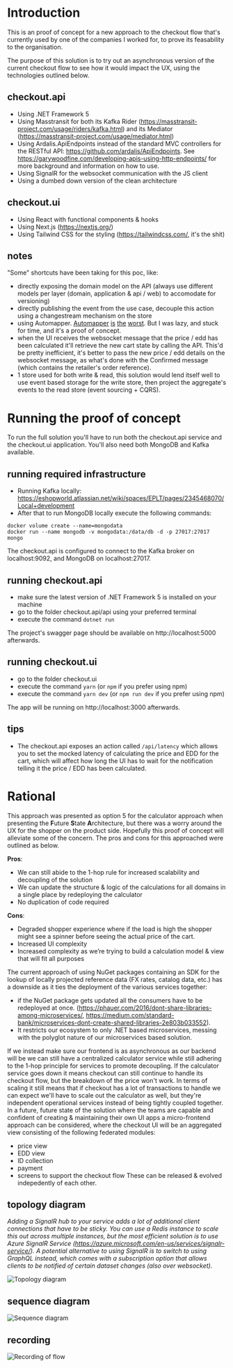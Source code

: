 # Introduction

This is an proof of concept for a new approach to the checkout flow that's currently used by one of the companies I worked for, to prove its feasability to the organisation.

The purpose of this solution is to try out an asynchronous version of the current checkout flow to see how it would impact the UX, using the technologies outlined below.

## checkout.api

- Using .NET Framework 5
- Using Masstransit for both its Kafka Rider (https://masstransit-project.com/usage/riders/kafka.html) and its Mediator (https://masstransit-project.com/usage/mediator.html)
- Using Ardalis.ApiEndpoints instead of the standard MVC controllers for the RESTful API: https://github.com/ardalis/ApiEndpoints. See https://garywoodfine.com/developing-apis-using-http-endpoints/ for more background and information on how to use.
- Using SignalR for the websocket communication with the JS client
- Using a dumbed down version of the clean architecture

## checkout.ui

- Using React with functional components & hooks
- Using Next.js (https://nextjs.org/)
- Using Tailwind CSS for the styling (https://tailwindcss.com/, it's the shit)

## notes

"Some" shortcuts have been taking for this poc, like:

- directly exposing the domain model on the API (always use different models per layer (domain, application & api / web) to accomodate for versioning)
- directly publishing the event from the use case, decouple this action using a changestream mechanism on the store
- using Automapper. [Automapper](https://sietch.net/ViewNewsItem.aspx?NewsItemID=260) [is](https://cezarypiatek.github.io/post/why-i-dont-use-automapper/) [the](https://www.aloneguid.uk/posts/2015/12/automapping/) [worst](https://davecallan.com/automapper-doesnt-save-time/). But I was lazy, and stuck for time, and it's a proof of concept.
- when the UI receives the websocket message that the price / edd has been calculated it'll retrieve the new cart state by calling the API. This'd be pretty inefficient, it's better to pass the new price / edd details on the websocket message, as what's done with the Confirmed message (which contains the retailer's order reference).
- 1 store used for both write & read, this solution would lend itself well to use event based storage for the write store, then project the aggregate's events to the read store (event sourcing + CQRS).

# Running the proof of concept

To run the full solution you'll have to run both the checkout.api service and the checkout.ui application. You'll also need both MongoDB and Kafka available.

## running required infrastructure

- Running Kafka locally: https://eshopworld.atlassian.net/wiki/spaces/EPLT/pages/2345468070/Local+development
- After that to run MongoDB locally execute the following commands:

```
docker volume create --name=mongodata
docker run --name mongodb -v mongodata:/data/db -d -p 27017:27017 mongo
```

The checkout.api is configured to connect to the Kafka broker on localhost:9092, and MongoDB on localhost:27017.

## running checkout.api

- make sure the latest version of .NET Framework 5 is installed on your machine
- go to the folder checkout.api/api using your preferred terminal
- execute the command `dotnet run`

The project's swagger page should be available on http://localhost:5000 afterwards.

## running checkout.ui

- go to the folder checkout.ui
- execute the command `yarn` (or `npm` if you prefer using npm)
- execute the command `yarn dev` (or `npm run dev` if you prefer using npm)

The app will be running on http://localhost:3000 afterwards.

## tips

- The checkout.api exposes an action called `/api/latency` which allows you to set the mocked latency of calculating the price and EDD for the cart, which will affect how long the UI has to wait for the notification telling it the price / EDD has been calculated.

# Rational

This approach was presented as option 5 for the calculator approach when presenting the **F**uture **S**tate **A**rchitecture, but there was a worry around the UX for the shopper on the product side. Hopefully this proof of concept will alleviate some of the concern.
The pros and cons for this approached were outlined as below.

**Pros**:

- We can still abide to the 1-hop rule for increased scalability and decoupling of the solution
- We can update the structure & logic of the calculations for all domains in a single place by redeploying the calculator
- No duplication of code required

**Cons**:

- Degraded shopper experience where if the load is high the shopper might see a spinner before seeing the actual price of the cart.
- Increased UI complexity
- Increased complexity as we’re trying to build a calculation model & view that will fit all purposes

The current approach of using NuGet packages containing an SDK for the lookup of locally projected reference data (FX rates, catalog data, etc.) has a downside as it ties the deployment of the various services together:

- if the NuGet package gets updated all the consumers have to be redeployed at once. (https://phauer.com/2016/dont-share-libraries-among-microservices/, https://medium.com/standard-bank/microservices-dont-create-shared-libraries-2e803b033552).
- It restricts our ecosystem to only .NET based microservices, messing with the polyglot nature of our microservices based solution.

If we instead make sure our frontend is as asynchronous as our backend will be we can still have a centralized calculator service while still adhering to the 1-hop principle for services to promote decoupling. If the calculator service goes down it means checkout can still continue to handle its checkout flow, but the breakdown of the price won't work. In terms of scaling it still means that if checkout has a lot of transactions to handle we can expect we'll have to scale out the calculator as well, but they're independent operational services instead of being tightly coupled together.
In a future, future state of the solution where the teams are capable and confident of creating & maintaining their own UI apps a micro-frontend approach can be considered, where the checkout UI will be an aggregated view consisting of the following federated modules:

- price view
- EDD view
- ID collection
- payment
- screens to support the checkout flow
  These can be released & evolved indepedently of each other.

## topology diagram

_Adding a SignalR hub to your service adds a lot of additional client connections that have to be sticky. You can use a Redis instance to scale this out across multiple instances, but the most efficient solution is to use Azure SignalR Service (https://azure.microsoft.com/en-us/services/signalr-service/)._
_A potential alternative to using SignalR is to switch to using GraphQL instead, which comes with a subscription option that allows clients to be notified of certain dataset changes (also over websocket)._

![Topology diagram](diagrams/topology.png)

## sequence diagram

![Sequence diagram](diagrams/sequence.png)

## recording

![Recording of flow](diagrams/recording.gif)
